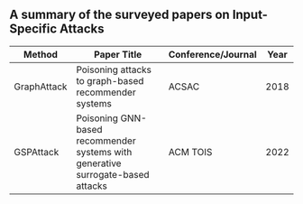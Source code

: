 

 <h2> A summary of the surveyed papers on Input-Specific Attacks</h2>

|Method	|Paper Title	|Conference/Journal|Year|
|------ |------|--------|--------|
|GraphAttack	|Poisoning attacks to graph-based recommender systems|	ACSAC|	2018|
|GSPAttack	|Poisoning GNN-based recommender systems with generative surrogate-based attacks	|ACM TOIS|	2022|
	
